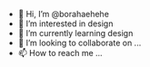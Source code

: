 - 👋 Hi, I’m @borahaehehe
- 👀 I’m interested in design
- 🌱 I’m currently learning design 
- 💞️ I’m looking to collaborate on ...
- 📫 How to reach me ...

<!---
borahaehehe/borahaehehe is a ✨ special ✨ repository because its `README.md` (this file) appears on your GitHub profile.
You can click the Preview link to take a look at your changes.
--->
